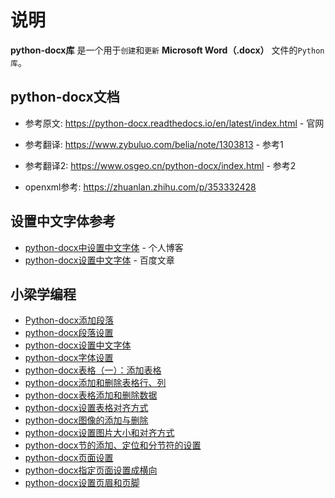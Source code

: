 # 说明

**python-docx库** 是一个用于`创建`和`更新` **Microsoft Word（.docx）** 文件的`Python库`。

## python-docx文档

* 参考原文: <https://python-docx.readthedocs.io/en/latest/index.html> - 官网
* 参考翻译: <https://www.zybuluo.com/belia/note/1303813> - 参考1
* 参考翻译2: <https://www.osgeo.cn/python-docx/index.html> - 参考2

* openxml参考: <https://zhuanlan.zhihu.com/p/353332428>

## 设置中文字体参考

* [python-docx中设置中文字体](http://www.jhanmath.com/?p=130) - 个人博客
* [python-docx设置中文字体](http://baijiahao.baidu.com/s?id=1663508248875988550) - 百度文章

## 小梁学编程

* [Python-docx添加段落](https://baijiahao.baidu.com/s?id=1663222381110715081)
* [python-docx段落设置](https://baijiahao.baidu.com/s?id=1663325988716544457)
* [python-docx设置中文字体](https://baijiahao.baidu.com/s?id=1663508248875988550)
* [python-docx字体设置](https://baijiahao.baidu.com/s?id=1663765175326104525)
* [python-docx表格（一）：添加表格](https://baijiahao.baidu.com/s?id=1664116924629415335)
* [python-docx添加和删除表格行、列](https://baijiahao.baidu.com/s?id=1664194316556491797)
* [python-docx表格添加和删除数据](https://baijiahao.baidu.com/s?id=1664296985354372040)
* [python-docx设置表格对齐方式](https://baijiahao.baidu.com/s?id=1664476132973597291)
* [python-docx图像的添加与删除](https://baijiahao.baidu.com/s?id=1664569240606934226)
* [python-docx设置图片大小和对齐方式](https://baijiahao.baidu.com/s?id=1664759569158414865)
* [python-docx节的添加、定位和分节符的设置](https://baijiahao.baidu.com/s?id=1664860838370171501)
* [python-docx页面设置](https://baijiahao.baidu.com/s?id=1664903484937508104)
* [python-docx指定页面设置成横向](https://baijiahao.baidu.com/s?id=1665028380582245274)
* [python-docx设置页眉和页脚](https://baijiahao.baidu.com/s?id=1665454009794833226)
